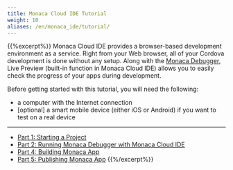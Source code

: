 ```yaml
---
title: Monaca Cloud IDE Tutorial
weight: 10
aliases: /en/monaca_ide/tutorial/
---
```


{{%excerpt%}}
Monaca Cloud IDE provides a browser-based development environment as a
service. Right from your Web browser, all of your Cordova development is
done without any setup. Along with the [Monaca Debugger](/en/products_guide/debugger/), Live
Preview (built-in function in Monaca Cloud IDE) allows you to easily
check the progress of your apps during development.

Before getting started with this tutorial, you will need the following:

- a computer with the Internet connection
- [optional] a smart mobile device (either iOS or Android) if you want to test on a real device

<hr>

- [Part 1: Starting a Project](/en/tutorials/monaca_ide/starting_project/)
- [Part 2: Running Monaca Debugger with Monaca Cloud IDE](/en/tutorials/monaca_ide/testing_debugging/)
- [Part 4: Building Monaca App](/en/tutorials/monaca_ide/building_app/)
- [Part 5: Publishing Monaca App](/en/tutorials/monaca_ide/publishing_app/)
{{%/excerpt%}}
